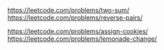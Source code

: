 https://leetcode.com/problems/two-sum/
https://leetcode.com/problems/reverse-pairs/

https://leetcode.com/problems/assign-cookies/
https://leetcode.com/problems/lemonade-change/